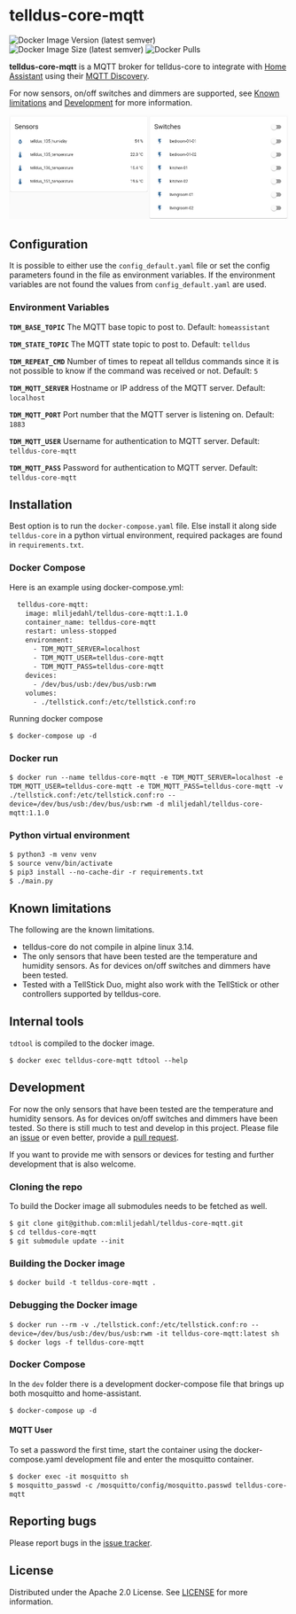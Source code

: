# telldus-core-mqtt
![Docker Image Version (latest semver)](https://img.shields.io/docker/v/mliljedahl/telldus-core-mqtt)
![Docker Image Size (latest semver)](https://img.shields.io/docker/image-size/mliljedahl/telldus-core-mqtt)
![Docker Pulls](https://img.shields.io/docker/pulls/mliljedahl/telldus-core-mqtt)

**telldus-core-mqtt** is a MQTT broker for telldus-core to integrate with [Home Assistant](https://www.home-assistant.io/) using their [MQTT Discovery](https://www.home-assistant.io/docs/mqtt/discovery/).

For now sensors, on/off switches and dimmers are supported, see [Known limitations](#Known-limitations) and [Development](#Development) for more information.

![Home Assistant MQTT Discovery](hass_mqtt_discovery.png)
## Configuration

It is possible to either use the `config_default.yaml` file or set the config parameters found in the file as environment variables. If the environment variables are not found the values from `config_default.yaml` are used.

### Environment Variables

**`TDM_BASE_TOPIC`**
The MQTT base topic to post to. Default: `homeassistant`

**`TDM_STATE_TOPIC`**
The MQTT state topic to post to. Default: `telldus`

**`TDM_REPEAT_CMD`**
Number of times to repeat all telldus commands since it is not possible to know if the command was received or not. Default: `5`

**`TDM_MQTT_SERVER`**
Hostname or IP address of the MQTT server. Default: `localhost`

**`TDM_MQTT_PORT`**
Port number that the MQTT server is listening on. Default: `1883`

**`TDM_MQTT_USER`**
Username for authentication to MQTT server. Default: `telldus-core-mqtt`

**`TDM_MQTT_PASS`**
Password for authentication to MQTT server. Default: `telldus-core-mqtt`

## Installation

Best option is to run the `docker-compose.yaml` file. Else install it along side `telldus-core` in a python virtual environment, required packages are found in `requirements.txt`.

### Docker Compose

Here is an example using docker-compose.yml:

```
  telldus-core-mqtt:
    image: mliljedahl/telldus-core-mqtt:1.1.0
    container_name: telldus-core-mqtt
    restart: unless-stopped
    environment:
      - TDM_MQTT_SERVER=localhost
      - TDM_MQTT_USER=telldus-core-mqtt
      - TDM_MQTT_PASS=telldus-core-mqtt
    devices:
      - /dev/bus/usb:/dev/bus/usb:rwm
    volumes:
      - ./tellstick.conf:/etc/tellstick.conf:ro
```

Running docker compose
```
$ docker-compose up -d
```

### Docker run

```
$ docker run --name telldus-core-mqtt -e TDM_MQTT_SERVER=localhost -e TDM_MQTT_USER=telldus-core-mqtt -e TDM_MQTT_PASS=telldus-core-mqtt -v ./tellstick.conf:/etc/tellstick.conf:ro --device=/dev/bus/usb:/dev/bus/usb:rwm -d mliljedahl/telldus-core-mqtt:1.1.0
```

### Python virtual environment

```
$ python3 -m venv venv
$ source venv/bin/activate
$ pip3 install --no-cache-dir -r requirements.txt
$ ./main.py
```

## Known limitations

The following are the known limitations.

* telldus-core do not compile in alpine linux 3.14.
* The only sensors that have been tested are the temperature and humidity sensors. As for devices on/off switches and dimmers have been tested.
* Tested with a TellStick Duo, might also work with the TellStick or other controllers supported by telldus-core.


## Internal tools

`tdtool` is compiled to the docker image.

```
$ docker exec telldus-core-mqtt tdtool --help
```

## Development

For now the only sensors that have been tested are the temperature and humidity sensors. As for devices on/off switches and dimmers have been tested. So there is still much to test and develop in this project. Please file an [issue](https://github.com/mliljedahl/telldus-core-mqtt/issues) or even better, provide a [pull request](https://github.com/mliljedahl/telldus-core-mqtt/pulls).

If you want to provide me with sensors or devices for testing and further development that is also welcome.

### Cloning the repo

To build the Docker image all submodules needs to be fetched as well.

```
$ git clone git@github.com:mliljedahl/telldus-core-mqtt.git
$ cd telldus-core-mqtt
$ git submodule update --init
```

### Building the Docker image

```
$ docker build -t telldus-core-mqtt .
```

### Debugging the Docker image

```
$ docker run --rm -v ./tellstick.conf:/etc/tellstick.conf:ro --device=/dev/bus/usb:/dev/bus/usb:rwm -it telldus-core-mqtt:latest sh
$ docker logs -f telldus-core-mqtt
```

### Docker Compose

In the `dev` folder there is a development docker-compose file that brings up both mosquitto and home-assistant.
```
$ docker-compose up -d
```

#### MQTT User

To set a password the first time, start the container using the docker-compose.yaml development file and enter the mosquitto container.
```
$ docker exec -it mosquitto sh
$ mosquitto_passwd -c /mosquitto/config/mosquitto.passwd telldus-core-mqtt
```

## Reporting bugs

Please report bugs in the [issue tracker](https://github.com/mliljedahl/telldus-core-mqtt/issues).

## License

Distributed under the Apache 2.0 License. See [LICENSE](https://github.com/mliljedahl/telldus-core-mqtt/blob/master/LICENSE) for more information.
